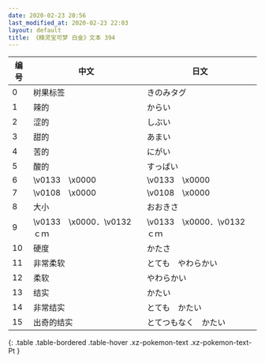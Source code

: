 ```yaml
---
date: 2020-02-23 20:56
last_modified_at: 2020-02-23 22:03
layout: default
title: 《精灵宝可梦 白金》文本 394
---
```

| 编号 | 中文 | 日文 |
| ---- | ---- | ---- |
| 0 | 树果标签 | きのみタグ |
| 1 | 辣的 | からい |
| 2 | 涩的 | しぶい |
| 3 | 甜的 | あまい |
| 4 | 苦的 | にがい |
| 5 | 酸的 | すっぱい |
| 6 | \v0133　\x0000 | \v0133　\x0000 |
| 7 | \v0108　\x0000 | \v0108　\x0000 |
| 8 | 大小 | おおきさ |
| 9 | \v0133　\x0000．\v0132　　ｃｍ | \v0133　\x0000．\v0132　　ｃｍ |
| 10 | 硬度 | かたさ |
| 11 | 非常柔软 | とても　やわらかい |
| 12 | 柔软 | やわらかい |
| 13 | 结实 | かたい |
| 14 | 非常结实 | とても　かたい |
| 15 | 出奇的结实 | とてつもなく　かたい |
{: .table .table-bordered .table-hover .xz-pokemon-text .xz-pokemon-text-Pt }